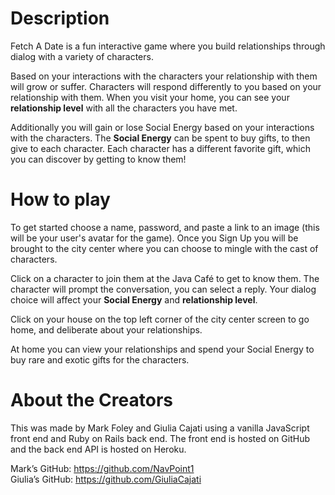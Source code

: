 # Description

Fetch A Date is a fun interactive game where you build relationships through dialog with a variety of characters. 

  Based on your interactions with the characters your relationship with them will grow or suffer. Characters will respond differently to you based on your relationship with them. When you visit your home, you can see your **relationship level** with all the characters you have met. 

Additionally you will gain or lose Social Energy based on your interactions with the characters. The **Social Energy** can be spent to buy gifts, to then give to each character. Each character has a different favorite gift, which you can discover by getting to know them! 

# How to play

To get started choose a name, password, and paste a link to an image (this will be your user's avatar for the game). Once you Sign Up you will be brought to the city center where you can choose to mingle with the cast of characters. 

Click on a character to join them at the Java Café to get to know them. The character will prompt the conversation, you can select a reply. Your dialog choice will affect your **Social Energy** and **relationship level**. 

Click on your house on the top left corner of the city center screen to go home, and deliberate about your relationships. 

At home you can view your relationships and spend your Social Energy to buy rare and exotic gifts for the characters.  

# About the Creators

This was made by Mark Foley and Giulia Cajati using a vanilla JavaScript front end and Ruby on Rails back end. The front end is hosted on GitHub and the back end API is hosted on Heroku. 

Mark’s GitHub: https://github.com/NavPoint1  
Giulia’s GitHub: https://github.com/GiuliaCajati
